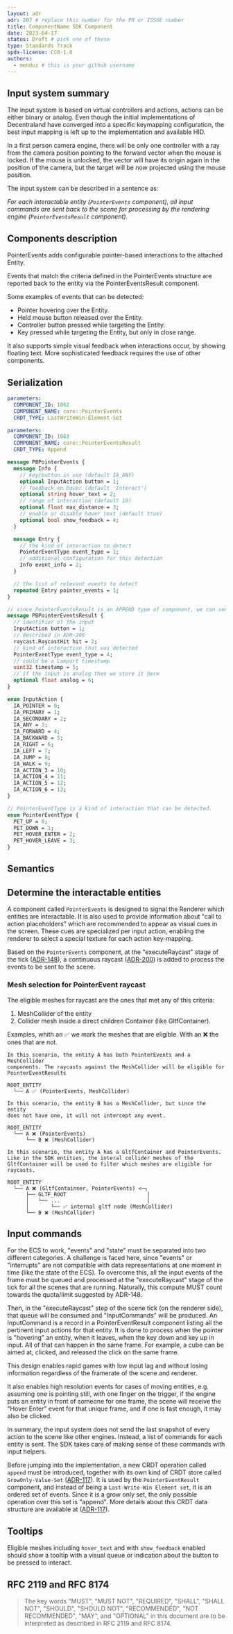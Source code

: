 ```yaml
---
layout: adr
adr: 207 # replace this number for the PR or ISSUE number
title: ComponentName SDK Component
date: 2023-04-17
status: Draft # pick one of these
type: Standards Track
spdx-license: CC0-1.0
authors:
  - menduz # this is your github username
---
```


## Input system summary

The input system is based on virtual controllers and actions, actions can be either binary or analog. Even though the initial implementations of Decentraland have converged into a specific keymapping configuration, the best input mapping is left up to the implementation and available HID.

In a first person camera engine, there will be only one controller with a ray from the camera position pointing to the forward vector when the mouse is locked. If the mouse is unlocked, the vector will have its origin again in the position of the camera, but the target will be now projected using the mouse position.

The input system can be described in a sentence as:

_For each interactable entity (`PointerEvents` component), all input commands are sent back to the scene for processing by the rendering engine (`PointerEventsResult` component)._

## Components description

PointerEvents adds configurable pointer-based interactions to the attached Entity.

Events that match the criteria defined in the PointerEvents structure are reported back to the entity via the PointerEventsResult component.

Some examples of events that can be detected:

- Pointer hovering over the Entity.
- Held mouse button released over the Entity.
- Controller button pressed while targeting the Entity.
- Key pressed while targeting the Entity, but only in close range.

It also supports simple visual feedback when interactions occur, by showing floating text. More sophisticated feedback requires the use of other components.

## Serialization

<!-- Please complete the follwoing table: -->

```yaml
parameters:
  COMPONENT_ID: 1062
  COMPONENT_NAME: core::PointerEvents
  CRDT_TYPE: LastWriteWin-Element-Set

parameters:
  COMPONENT_ID: 1063
  COMPONENT_NAME: core::PointerEventsResult
  CRDT_TYPE: Append
```

<!-- And provide a complete and commented protobuf serialization for the component -->

```protobuf
message PBPointerEvents {
  message Info {
    // key/button in use (default IA_ANY)
    optional InputAction button = 1;
    // feedback on hover (default 'Interact')
    optional string hover_text = 2;
    // range of interaction (default 10)
    optional float max_distance = 3;
    // enable or disable hover text (default true)
    optional bool show_feedback = 4;
  }

  message Entry {
    // the kind of interaction to detect
    PointerEventType event_type = 1;
    // additional configuration for this detection
    Info event_info = 2;
  }

  // the list of relevant events to detect
  repeated Entry pointer_events = 1;
}

// since PointerEventsResult is an APPEND type of component, we can send many PBPointerEventsResult to the scene per frame.
message PBPointerEventsResult {
  // identifier of the input
  InputAction button = 1;
  // described in ADR-200
  raycast.RaycastHit hit = 2;
  // kind of interaction that was detected
  PointerEventType event_type = 4;
  // could be a Lamport timestamp
  uint32 timestamp = 5;
  // if the input is analog then we store it here
  optional float analog = 6;
}

enum InputAction {
  IA_POINTER = 0;
  IA_PRIMARY = 1;
  IA_SECONDARY = 2;
  IA_ANY = 3;
  IA_FORWARD = 4;
  IA_BACKWARD = 5;
  IA_RIGHT = 6;
  IA_LEFT = 7;
  IA_JUMP = 8;
  IA_WALK = 9;
  IA_ACTION_3 = 10;
  IA_ACTION_4 = 11;
  IA_ACTION_5 = 12;
  IA_ACTION_6 = 13;
}

// PointerEventType is a kind of interaction that can be detected.
enum PointerEventType {
  PET_UP = 0;
  PET_DOWN = 1;
  PET_HOVER_ENTER = 2;
  PET_HOVER_LEAVE = 3;
}

```

## Semantics

## Determine the interactable entities

A component called `PointerEvents` is designed to signal the Renderer which entities are interactable. It is also used to provide information about "call to action placeholders" which are recommended to appear as visual cues in the screen. These cues are specialized per input action, enabling the renderer to select a special texture for each action key-mapping.

Based on the `PointerEvents` component, at the "executeRaycast" stage of the tick ([ADR-148](https://adr.decentraland.org/adr/ADR-148)), a continuous raycast ([ADR-200](https://adr.decentraland.org/adr/ADR-200)) is added to process the events to be sent to the scene.

### Mesh selection for PointerEvent raycast

The eligible meshes for raycast are the ones that met any of this criteria:

1. MeshCollider of the entity
1. Collider mesh inside a direct children Container (like GltfContainer).

Examples, whith an ✅ we mark the meshes that are eligible. With an ❌ the ones that are not.

```
In this scenario, the entity A has both PointerEvents and a MeshCollider
components. The raycasts against the MeshCollider will be eligible for
PointerEventResults

ROOT_ENTITY
  └── A ✅ (PointerEvents, MeshCollider)
```

```
In this scenario, the entity B has a MeshCollider, but since the entity
does not have one, it will not intercept any event.

ROOT_ENTITY
  └── A ❌ (PointerEvents)
      └── B ❌ (MeshCollider)
```

```
In this scenario, the entity A has a GltfContainer and PointerEvents.
Like in the SDK entities, the interal collider meshes of the
GltfContainer will be used to filter which meshes are eligible for raycasts.

ROOT_ENTITY
  └── A ❌ (GltfContainner, PointerEvents) <─┐
      ├── GLTF_ROOT                          │
      │   └── ...                            │
      │       └── ✅ internal gltf node (MeshCollider)
      └── B ❌ (MeshCollider)
```

## Input commands

For the ECS to work, "events" and "state" must be separated into two different categories. A challenge is faced here, since "events" or "interrupts" are not compatible with data representations at one moment in time (like the state of the ECS). To overcome this, all the input events of the frame must be queued and processed at the "executeRaycast" stage of the tick for all the scenes that are running. Naturally, this compute MUST count towards the quota/limit suggested by ADR-148.

Then, in the "executeRaycast" step of the scene tick (on the renderer side), that queue will be consumed and "InputCommands" will be produced. An InputCommand is a record in a PointerEventResult component listing all the pertinent input actions for that entity. It is done to process when the pointer is "hovering" an entity, when it leaves, when the key down and key up in input. All of that can happen in the same frame. For example, a cube can be aimed at, clicked, and released the click on the same frame.

This design enables rapid games with low input lag and without losing information regardless of the framerate of the scene and renderer.

It also enables high resolution events for cases of moving entities, e.g. assuming one is pointing still, with one finger on the trigger, if the engine puts an entity in front of someone for one frame, the scene will receive the "Hover Enter" event for that unique frame, and if one is fast enough, it may also be clicked.

In summary, the input system does not send the last snapshot of every action to the scene like other engines. Instead, a list of commands for each entity is sent. The SDK takes care of making sense of these commands with input helpers.

Before jumping into the implementation, a new CRDT operation called `append` must be introduced, together with its own kind of CRDT store called `GrowOnly-Value-Set` ([ADR-117](https://adr.decentraland.org/adr/ADR-117)). It is used by the `PointerEventResult` component, and instead of being a `Last-Write-Win Element set`, it is an ordered set of events. Since it is a grow only set, the only possible operation over this set is "append". More details about this CRDT data structure are available at ([ADR-117](https://adr.decentraland.org/adr/ADR-117)).

## Tooltips

Eligible meshes including `hover_text` and with `show_feedback` enabled should show a tooltip with a visual queue or indication about the button to be pressed to interact.

## RFC 2119 and RFC 8174

> The key words "MUST", "MUST NOT", "REQUIRED", "SHALL", "SHALL NOT", "SHOULD", "SHOULD NOT", "RECOMMENDED", "NOT RECOMMENDED", "MAY", and "OPTIONAL" in this document are to be interpreted as described in RFC 2119 and RFC 8174.
